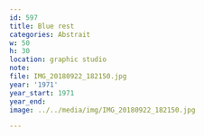 ```yaml
---
id: 597
title: Blue rest
categories: Abstrait
w: 50
h: 30
location: graphic studio
note:
file: IMG_20180922_182150.jpg
year: '1971'
year_start: 1971
year_end:
image: ../../media/img/IMG_20180922_182150.jpg

---
```

